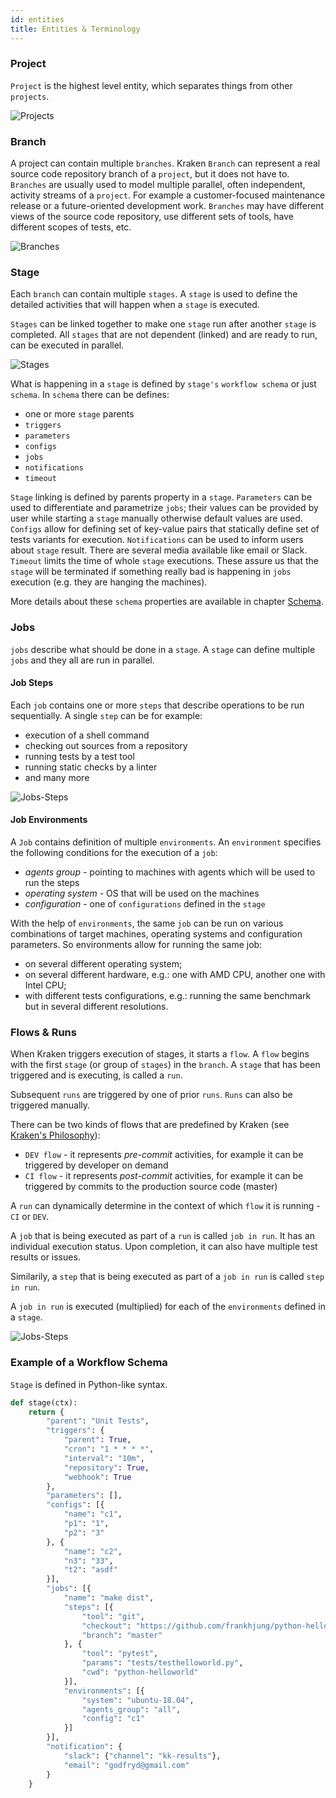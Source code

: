 ```yaml
---
id: entities
title: Entities & Terminology
---
```


### Project
`Project` is the highest level entity, which separates things from other `projects`.

![Projects](/img/kraken-projects.png)

### Branch

A project can contain multiple `branches`. Kraken `Branch` can represent a real source code
repository branch of a `project`, but it does not have to. `Branches` are usually used to model
multiple parallel, often independent, activity streams of a `project`. For example a customer-focused maintenance release
or a future-oriented development work. `Branches` may have different views of the source code repository,
use different sets of tools, have different scopes of tests, etc.

![Branches](/img/kraken-branches.png)

### Stage

Each `branch` can contain multiple `stages`. A `stage` is used to define the detailed activities that will happen when a `stage` is executed.

`Stages` can be linked together to make one `stage` run after another `stage` is completed.
All `stages` that are not dependent (linked) and are ready to run, can be executed in parallel.

![Stages](/img/kraken-stages.png)

What is happening in a `stage` is defined by `stage's` `workflow schema` or just `schema`.
In `schema` there can be defines:
- one or more `stage` parents
- `triggers`
- `parameters`
- `configs`
- `jobs`
- `notifications`
- `timeout`

`Stage` linking is defined by parents property in a `stage`. `Parameters` can be used to differentiate and parametrize `jobs`;
their values can be provided by user while starting a `stage` manually otherwise default values are used.
`Configs` allow for defining set of key-value pairs that statically define set of tests variants for execution.
`Notifications` can be used to inform users about `stage` result. There are several media available like email or Slack.
`Timeout` limits the time of whole `stage` executions. These assure us that the `stage` will be terminated if something really
bad is happening in `jobs` execution (e.g. they are hanging the machines).

More details about these `schema` properties are available in chapter [Schema](schema).

### Jobs

`jobs` describe what should be done in a `stage`. A `stage` can define multiple `jobs` and they all are run in parallel.

#### Job Steps

Each `job` contains one or more `steps` that describe operations to be run sequentially. A single `step` can be for example:
- execution of a shell command
- checking out sources from a repository
- running tests by a test tool
- running static checks by a linter
- and many more

![Jobs-Steps](/img/kraken-jobs-steps.png)

#### Job Environments

A `Job` contains definition of multiple `environments`. An `environment` specifies the following conditions for the execution of a `job`:
- *agents group* - pointing to machines with agents which will be used to run the steps
- *operating system* - OS that will be used on the machines
- *configuration* - one of `configurations` defined in the `stage`

With the help of `environments`, the same `job` can be run on various combinations of target machines, operating systems and configuration parameters.
So environments allow for running the same job:
- on several different operating system;
- on several different hardware, e.g.: one with AMD CPU, another one with Intel CPU;
- with different tests configurations, e.g.: running the same benchmark but in several different resolutions.

### Flows & Runs

When Kraken triggers execution of stages, it starts a `flow`. A `flow` begins with the first `stage` (or group of `stages`) in the `branch`.
A `stage` that has been triggered and is executing, is called a `run`.

Subsequent `runs` are triggered by one of prior `runs`. `Runs` can also be triggered manually.

There can be two kinds of flows that are predefined by Kraken (see [Kraken's Philosophy](/docs/philosophy)):
- `DEV flow` - it represents *pre-commit* activities, for example it can be triggered by developer on demand
- `CI flow` - it represents *post-commit* activities, for example it can be triggered by commits to the production source code (master)

A `run` can dynamically determine in the context of which `flow` it is running - `CI` or `DEV`.

A `job` that is being executed as part of a `run` is called `job in
run`. It has an individual execution status. Upon completion, it can
also have multiple test results or issues.

Similarily, a `step` that is being executed as part of a `job in run` is called `step in run`.

A `job in run` is executed (multiplied) for each of the `environments` defined in a `stage`.

![Jobs-Steps](/img/kraken-flows.png)


### Example of a Workflow Schema

`Stage` is defined in Python-like syntax.

```python
def stage(ctx):
    return {
        "parent": "Unit Tests",
        "triggers": {
            "parent": True,
            "cron": "1 * * * *",
            "interval": "10m",
            "repository": True,
            "webhook": True
        },
        "parameters": [],
        "configs": [{
            "name": "c1",
            "p1": "1",
            "p2": "3"
        }, {
            "name": "c2",
            "n3": "33",
            "t2": "asdf"
        }],
        "jobs": [{
            "name": "make dist",
            "steps": [{
                "tool": "git",
                "checkout": "https://github.com/frankhjung/python-helloworld.git",
                "branch": "master"
            }, {
                "tool": "pytest",
                "params": "tests/testhelloworld.py",
                "cwd": "python-helloworld"
            }],
            "environments": [{
                "system": "ubuntu-18.04",
                "agents_group": "all",
                "config": "c1"
            }]
        }],
        "notification": {
            "slack": {"channel": "kk-results"},
            "email": "godfryd@gmail.com"
        }
    }
```

